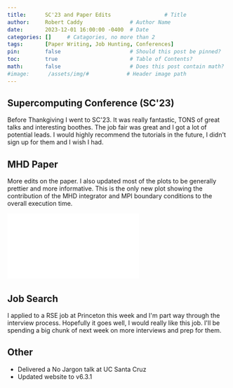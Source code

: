 ```yaml
---
title:      SC'23 and Paper Edits                 # Title
author:     Robert Caddy               # Author Name
date:       2023-12-01 16:00:00 -0400  # Date
categories: []     # Catagories, no more than 2
tags:       [Paper Writing, Job Hunting, Conferences]                     # Tags, any number
pin:        false                      # Should this post be pinned?
toc:        true                       # Table of Contents?
math:       false                      # Does this post contain math?
#image:      /assets/img/#            # Header image path
---
```


## Supercomputing Conference (SC'23)

Before Thankgiving I went to SC'23. It was really fantastic, TONS of great talks and interesting boothes. The job fair was great and I got a lot of potential leads. I would highly recommend the tutorials in the future, I didn't sign up for them and I wish I had.

## MHD Paper

More edits on the paper. I also updated most of the plots to be generally prettier and more informative. This is the only new plot showing the contribution of the MHD integrator and MPI boundary conditions to the overall execution time.

![ms per GPU plot](/assets/img/2023-post-assets/2023-12-01-scaling_tests_ms_per_gpu.pdf)

## Job Search

I applied to a RSE job at Princeton this week and I'm part way through the interview process. Hopefully it goes well, I would really like this job. I'll be spending a big chunk of next week on more interviews and prep for them.

## Other

- Delivered a No Jargon talk at UC Santa Cruz
- Updated website to v6.3.1
